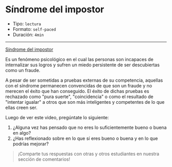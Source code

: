# Síndrome del impostor

* Tipo: `lectura`
* Formato: `self-paced`
* Duración: `4min`

***

[Síndrome del impostor](https://vimeo.com/368362316)

Es un fenómeno psicológico en el cual las personas son incapaces de internalizar sus logros y sufren un miedo persistente de ser descubiertas como un fraude.

A pesar de ser sometidas a pruebas externas de su competencia, aquellas
con el síndrome permanecen convencidas de que son un fraude y no merecen el
éxito que han conseguido. El éxito de dichas pruebas es rechazado como
"pura suerte", "coincidencia" o como el resultado de "intentar igualar" a
otros que son más inteligentes y competentes de lo que ellas creen ser.

Luego de ver este video, pregúntate lo siguiente:
1. ¿Alguna vez has pensado que no eres lo suficientemente bueno o buena en algo?
2. ¿Has reflexionado sobre en lo que sí eres bueno o buena y en lo que podrías mejorar?

> ¡Comparte tus respuestas con otras y otros estudiantes en nuestra sección de comentarios!
